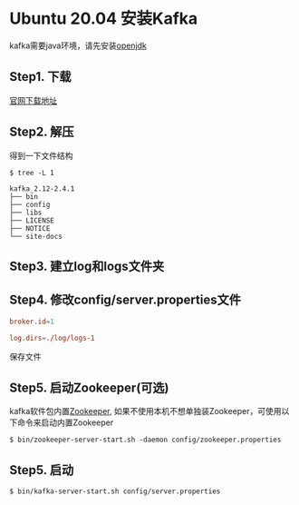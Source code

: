 # Ubuntu 20.04 安装Kafka

kafka需要java环境，请先安装[openjdk](安装OpenJDK.md)

## Step1. 下载

[官网下载地址](https://kafka.apache.org/downloads)

## Step2. 解压

得到一下文件结构

``` shell
$ tree -L 1

kafka_2.12-2.4.1
├── bin
├── config
├── libs
├── LICENSE
├── NOTICE
└── site-docs
```

## Step3. 建立log和logs文件夹

## Step4. 修改config/server.properties文件

``` conf
broker.id=1

log.dirs=./log/logs-1
```

保存文件

## Step5. 启动Zookeeper(可选)

kafka软件包内置[Zookeeper](../../../../消息中间件/Kafka/Zookeeper/README.md), 如果不使用本机不想单独装Zookeeper，可使用以下命令来启动内置Zookeeper

``` shell
$ bin/zookeeper-server-start.sh -daemon config/zookeeper.properties
```

## Step5. 启动

``` shell
$ bin/kafka-server-start.sh config/server.properties
```
